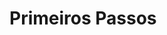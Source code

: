 # Primeiros Passos

<script setup>
  import LinkCard from '../../../components/LinkCard.vue';
</script>

<div>
  <LinkCard title="Microsserviços"
    href="/developers/ladesa-systems/microservices"
    description="Veja os sistemas que constituem nossos projetos e aprenda como contribuir."
  />

<LinkCard
    title="Integração"
    href="/developers/ladesa-systems/connect/"
    description="Saiba como integrar os serviços do Ladesa em outros sistemas."
  />

<LinkCard
    title="Distribuição"
    href="/developers/ladesa-systems/distribute/"
    description="Saiba como distribuir os serviços do Ladesa."
  />

<LinkCard
    title="Implantação"
    href="/developers/ladesa-systems/deploy/"
    description="Saiba como integrar os serviços do Ladesa em outros sistemas."
  />

</div>
